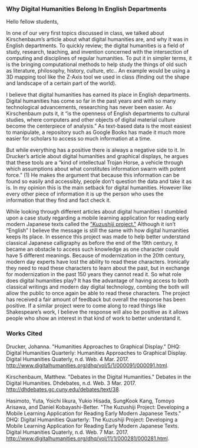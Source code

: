 ### Why Digital Humanities Belong In English Departments

Hello fellow students,

In one of our very first topics discussed in class, we talked about Kirschenbaum’s article about what digital humanities are, and why it was in English departments. To quickly review; the digital humanities is a field of study, research, teaching, and invention concerned with the intersection of computing and disciplines of regular humanities. To put it in simpler terms, it is the bringing computational methods to help study the things of old such as literature, philosophy, history, culture, etc..  An example would be using a 3D mapping tool like the Z-Axis tool we used in class (finding out the shape and landscape of a certain part of the world).

I believe that digital humanities has earned its place in English departments. Digital humanities has come so far in the past years and with so many technological advancements, researching has never been easier. As Kirschenbaum puts it, it “is the openness of English departments to cultural studies, where computers and other objects of digital material culture become the centerpiece of analysis.” As text-based data is the most easiest to manipulate, a repository such as Google Books has made it much more easier for scholars to access so much information at a time. 

But while everything has a positive there is always a negative side to it. In Drucker’s article about digital humanities and graphical displays, he argues that these tools are a “kind of intellectual Trojan Horse, a vehicle through which assumptions about what constitutes information swarm with potent force.” (1) He makes the argument that because this information can be found so easily and accessibly, people don’t question the data and take it as is. In my opinion this is the main setback for digital humanities. However like every other piece of information it is up the person who uses the information that they find and fact check it.

While looking through different articles about digital humanities I stumbled upon a case study regarding a mobile learning application for reading early modern Japanese texts called the ["Kuzushiji project."](http://www.digitalhumanities.org/dhq/vol/11/1/000281/000281.html) Although it isn’t “English” I believe the message is still the same with how digital humanities keeps its place. In essence this project was made to help better understand classical Japanese calligraphy as before the end of the 19th century, it became an obstacle to access such knowledge as one character could have 5 different meanings. Because of modernization in the 20th century, modern day experts have lost the ability to read these characters. Ironically they need to read these characters to learn about the past, but in exchange for modernization in the past 150 years they cannot read it. So what role does digital humanities play? It has the advantage of having access to both classical writings and modern day digital technology, combing the both will allow the public to once again be able to read these characters. The project has received a fair amount of feedback but overall the response has been positive. If a similar project were to come along to read things like Shakespeare’s work, I believe the response will also be positive as it allows people who show an interest in that kind of work to better understand it. 

### Works Cited
Drucker, Johanna. "Humanities Approaches to Graphical Display." DHQ: Digital Humanities Quarterly: Humanities Approaches to Graphical Display. Digital Humanities Quaterly, n.d. Web. 4 Mar. 2017. <http://www.digitalhumanities.org/dhq/vol/5/1/000091/000091.html>.

Kirschenbaum, Matthew. "Debates in the Digital Humanities." Debates in the Digital Humanities. Dhdebates, n.d. Web. 3 Mar. 2017. <http://dhdebates.gc.cuny.edu/debates/text/38>.

Hasimoto, Yuta, Yoichi Iikura, Yukio Hisada, SungKook Kang, Tomoyo Arisawa, and Daniel Kobayashi-Better. "The Kuzushiji Project: Developing a Mobile Learning Application for Reading Early Modern Japanese Texts." DHQ: Digital Humanities Quarterly: The Kuzushiji Project: Developing a Mobile Learning Application for Reading Early Modern Japanese Texts. Digital Humanities Quaterly, n.d. Web. 7 Mar. 2017. <http://www.digitalhumanities.org/dhq/vol/11/1/000281/000281.html>.
